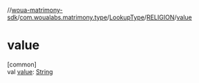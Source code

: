 //[woua-matrimony-sdk](../../../../index.md)/[com.woualabs.matrimony.type](../../index.md)/[LookupType](../index.md)/[RELIGION](index.md)/[value](value.md)

# value

[common]\
val [value](value.md): [String](https://kotlinlang.org/api/latest/jvm/stdlib/kotlin/-string/index.html)
